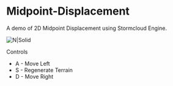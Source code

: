 # Midpoint-Displacement
A demo of 2D Midpoint Displacement using Stormcloud Engine. 


![N|Solid](http://image.prntscr.com/image/6bb4ffcba6d7471b9dae49edc1faf178.png)

Controls

  - A - Move Left
  - S - Regenerate Terrain
  - D - Move Right
